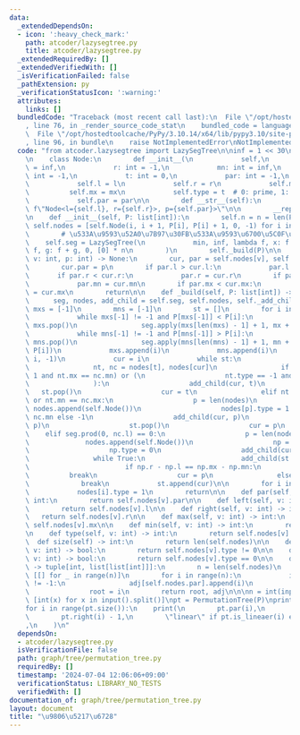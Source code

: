 ```yaml
---
data:
  _extendedDependsOn:
  - icon: ':heavy_check_mark:'
    path: atcoder/lazysegtree.py
    title: atcoder/lazysegtree.py
  _extendedRequiredBy: []
  _extendedVerifiedWith: []
  _isVerificationFailed: false
  _pathExtension: py
  _verificationStatusIcon: ':warning:'
  attributes:
    links: []
  bundledCode: "Traceback (most recent call last):\n  File \"/opt/hostedtoolcache/PyPy/3.10.14/x64/lib/pypy3.10/site-packages/onlinejudge_verify/documentation/build.py\"\
    , line 76, in _render_source_code_stat\n    bundled_code = language.bundle(\n\
    \  File \"/opt/hostedtoolcache/PyPy/3.10.14/x64/lib/pypy3.10/site-packages/onlinejudge_verify/languages/python.py\"\
    , line 96, in bundle\n    raise NotImplementedError\nNotImplementedError\n"
  code: "from atcoder.lazysegtree import LazySegTree\n\ninf = 1 << 30\n\n\nclass PermutationTree:\n\
    \n    class Node:\n        def __init__(\n            self,\n            l: int\
    \ = inf,\n            r: int = -1,\n            mn: int = inf,\n            mx:\
    \ int = -1,\n            t: int = 0,\n            par: int = -1,\n        ):\n\
    \            self.l = l\n            self.r = r\n            self.mn = mn\n  \
    \          self.mx = mx\n            self.type = t  # 0: prime, 1: asc, -1: desc\n\
    \            self.par = par\n\n        def __str__(self):\n            return\
    \ f\"Node<l={self.l}, r={self.r}>, p={self.par}>\"\n\n        __repr__ = __str__\n\
    \n    def __init__(self, P: list[int]):\n        self.n = n = len(P)\n       \
    \ self.nodes = [self.Node(i, i + 1, P[i], P[i] + 1, 0, -1) for i in range(n)]\n\
    \        # \u533A\u9593\u52A0\u7B97\u30FB\u533A\u9593\u6700\u5C0F\u5024\n    \
    \    self.seg = LazySegTree(\n            min, inf, lambda f, x: f + x, lambda\
    \ f, g: f + g, 0, [0] * n\n        )\n        self._build(P)\n\n    def _add_child(self,\
    \ v: int, p: int) -> None:\n        cur, par = self.nodes[v], self.nodes[p]\n\
    \        cur.par = p\n        if par.l > cur.l:\n            par.l = cur.l\n \
    \       if par.r < cur.r:\n            par.r = cur.r\n        if par.mn > cur.mn:\n\
    \            par.mn = cur.mn\n        if par.mx < cur.mx:\n            par.mx\
    \ = cur.mx\n        return\n\n    def _build(self, P: list[int]) -> None:\n  \
    \      seg, nodes, add_child = self.seg, self.nodes, self._add_child\n       \
    \ mxs = [-1]\n        mns = [-1]\n        st = []\n        for i in range(self.n):\n\
    \            while mxs[-1] != -1 and P[mxs[-1]] < P[i]:\n                mx =\
    \ mxs.pop()\n                seg.apply(mxs[len(mxs) - 1] + 1, mx + 1, P[i] - P[mx])\n\
    \            while mns[-1] != -1 and P[mns[-1]] > P[i]:\n                mn =\
    \ mns.pop()\n                seg.apply(mns[len(mns) - 1] + 1, mn + 1, P[mn] -\
    \ P[i])\n            mxs.append(i)\n            mns.append(i)\n            seg.apply(0,\
    \ i, -1)\n            cur = i\n            while st:\n                t = st[-1]\n\
    \                nt, nc = nodes[t], nodes[cur]\n                if (nt.type ==\
    \ 1 and nt.mx == nc.mn) or (\n                    nt.type == -1 and nt.mn == nc.mx\n\
    \                ):\n                    add_child(cur, t)\n                 \
    \   st.pop()\n                    cur = t\n                elif nt.mx == nc.mn\
    \ or nt.mn == nc.mx:\n                    p = len(nodes)\n                   \
    \ nodes.append(self.Node())\n                    nodes[p].type = 1 if nt.mx ==\
    \ nc.mn else -1\n                    add_child(cur, p)\n                    add_child(t,\
    \ p)\n                    st.pop()\n                    cur = p\n            \
    \    elif seg.prod(0, nc.l) == 0:\n                    p = len(nodes)\n      \
    \              nodes.append(self.Node())\n                    np = nodes[p]\n\
    \                    np.type = 0\n                    add_child(cur, p)\n    \
    \                while True:\n                        add_child(st.pop(), p)\n\
    \                        if np.r - np.l == np.mx - np.mn:\n                  \
    \          break\n                    cur = p\n                else:\n       \
    \             break\n            st.append(cur)\n\n        for i in range(self.n):\n\
    \            nodes[i].type = 1\n        return\n\n    def par(self, v: int) ->\
    \ int:\n        return self.nodes[v].par\n\n    def left(self, v: int) -> int:\n\
    \        return self.nodes[v].l\n\n    def right(self, v: int) -> int:\n     \
    \   return self.nodes[v].r\n\n    def max(self, v: int) -> int:\n        return\
    \ self.nodes[v].mx\n\n    def min(self, v: int) -> int:\n        return self.nodes[v].mn\n\
    \n    def type(self, v: int) -> int:\n        return self.nodes[v].type\n\n  \
    \  def size(self) -> int:\n        return len(self.nodes)\n\n    def is_lineaer(self,\
    \ v: int) -> bool:\n        return self.nodes[v].type != 0\n\n    def is_prime(self,\
    \ v: int) -> bool:\n        return self.nodes[v].type == 0\n\n    def gen_graph(self)\
    \ -> tuple[int, list[list[int]]]:\n        n = len(self.nodes)\n        adj =\
    \ [[] for _ in range(n)]\n        for i in range(n):\n            if self.nodes[i].par\
    \ != -1:\n                adj[self.nodes.par].append(i)\n            else:\n \
    \               root = i\n        return root, adj\n\n\nn = int(input())\nP =\
    \ [int(x) for x in input().split()]\npt = PermutationTree(P)\nprint(pt.size())\n\
    for i in range(pt.size()):\n    print(\n        pt.par(i),\n        pt.left(i),\n\
    \        pt.right(i) - 1,\n        \"linear\" if pt.is_lineaer(i) else \"prime\"\
    ,\n    )\n"
  dependsOn:
  - atcoder/lazysegtree.py
  isVerificationFile: false
  path: graph/tree/permutation_tree.py
  requiredBy: []
  timestamp: '2024-07-04 12:06:06+09:00'
  verificationStatus: LIBRARY_NO_TESTS
  verifiedWith: []
documentation_of: graph/tree/permutation_tree.py
layout: document
title: "\u9806\u5217\u6728"
---
```

